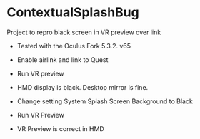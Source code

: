 # ContextualSplashBug

Project to repro black screen in VR preview over link
- Tested with the Oculus Fork 5.3.2. v65

- Enable airlink and link to Quest
- Run VR preview
- HMD display is black. Desktop mirror is fine.
- Change setting System Splash Screen Background to Black
- Run VR Preview
- VR Preview is correct in HMD
